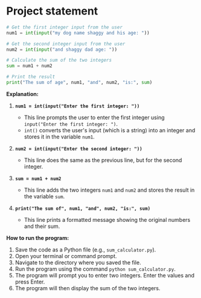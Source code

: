 # Project statement
```python
# Get the first integer input from the user
num1 = int(input("my dog name shaggy and his age: "))

# Get the second integer input from the user
num2 = int(input("and shaggy dad age: "))

# Calculate the sum of the two integers
sum = num1 + num2

# Print the result
print("The sum of age", num1, "and", num2, "is:", sum)
```

**Explanation:**

1. **`num1 = int(input("Enter the first integer: "))`**
   - This line prompts the user to enter the first integer using `input("Enter the first integer: ")`.
   - `int()` converts the user's input (which is a string) into an integer and stores it in the variable `num1`.

2. **`num2 = int(input("Enter the second integer: "))`**
   - This line does the same as the previous line, but for the second integer.

3. **`sum = num1 + num2`**
   - This line adds the two integers `num1` and `num2` and stores the result in the variable `sum`.

4. **`print("The sum of", num1, "and", num2, "is:", sum)`**
   - This line prints a formatted message showing the original numbers and their sum.

**How to run the program:**

1. Save the code as a Python file (e.g., `sum_calculator.py`).
2. Open your terminal or command prompt.
3. Navigate to the directory where you saved the file.
4. Run the program using the command `python sum_calculator.py`.
5. The program will prompt you to enter two integers. Enter the values and press Enter.
6. The program will then display the sum of the two integers.